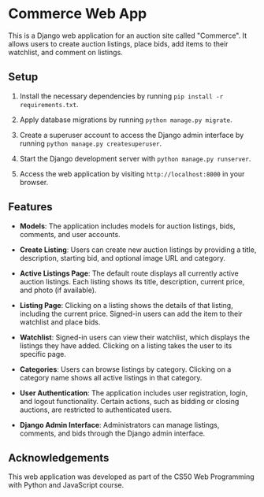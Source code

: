 # Commerce Web App

This is a Django web application for an auction site called "Commerce". It allows users to create auction listings, place bids, add items to their watchlist, and comment on listings.

## Setup

1. Install the necessary dependencies by running `pip install -r requirements.txt`.

2. Apply database migrations by running `python manage.py migrate`.

3. Create a superuser account to access the Django admin interface by running `python manage.py createsuperuser`.

4. Start the Django development server with `python manage.py runserver`.

5. Access the web application by visiting `http://localhost:8000` in your browser.

## Features

- **Models**: The application includes models for auction listings, bids, comments, and user accounts.

- **Create Listing**: Users can create new auction listings by providing a title, description, starting bid, and optional image URL and category.

- **Active Listings Page**: The default route displays all currently active auction listings. Each listing shows its title, description, current price, and photo (if available).

- **Listing Page**: Clicking on a listing shows the details of that listing, including the current price. Signed-in users can add the item to their watchlist and place bids.

- **Watchlist**: Signed-in users can view their watchlist, which displays the listings they have added. Clicking on a listing takes the user to its specific page.

- **Categories**: Users can browse listings by category. Clicking on a category name shows all active listings in that category.

- **User Authentication**: The application includes user registration, login, and logout functionality. Certain actions, such as bidding or closing auctions, are restricted to authenticated users.

- **Django Admin Interface**: Administrators can manage listings, comments, and bids through the Django admin interface.
  
## Acknowledgements

This web application was developed as part of the CS50 Web Programming with Python and JavaScript course.
